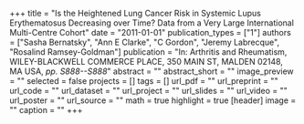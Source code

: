 +++
title = "Is the Heightened Lung Cancer Risk in Systemic Lupus Erythematosus Decreasing over Time? Data from a Very Large International Multi-Centre Cohort"
date = "2011-01-01"
publication_types = ["1"]
authors = ["Sasha Bernatsky", "Ann E Clarke", "C Gordon", "Jeremy Labrecque", "Rosalind Ramsey-Goldman"]
publication = "In: Arthritis and Rheumatism, WILEY-BLACKWELL COMMERCE PLACE, 350 MAIN ST, MALDEN 02148, MA USA, _pp. S888--S888_"
abstract = ""
abstract_short = ""
image_preview = ""
selected = false
projects = []
tags = []
url_pdf = ""
url_preprint = ""
url_code = ""
url_dataset = ""
url_project = ""
url_slides = ""
url_video = ""
url_poster = ""
url_source = ""
math = true
highlight = true
[header]
image = ""
caption = ""
+++
